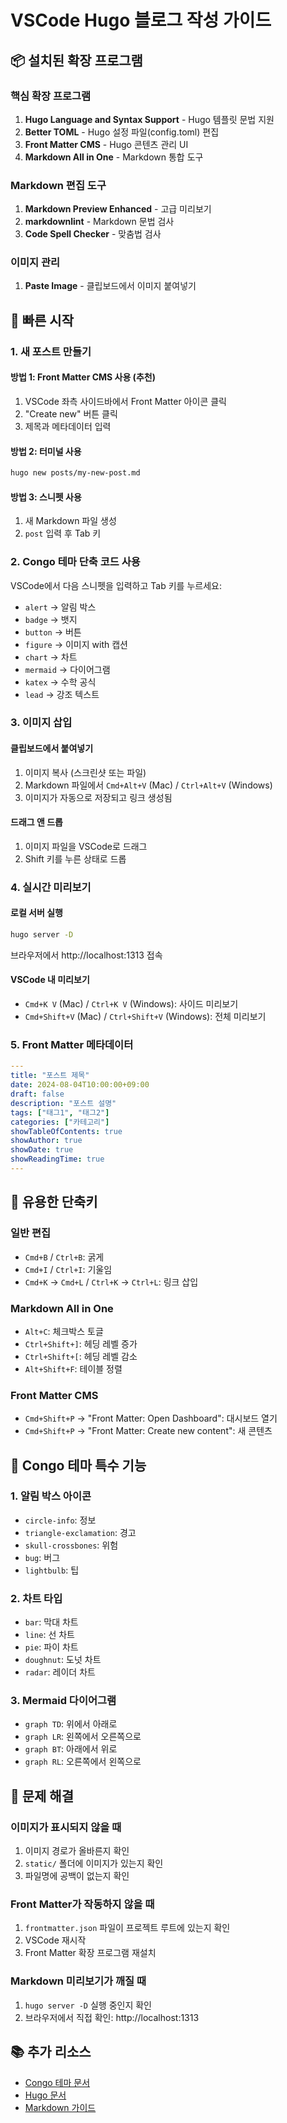 # VSCode Hugo 블로그 작성 가이드

## 📦 설치된 확장 프로그램

### 핵심 확장 프로그램
1. **Hugo Language and Syntax Support** - Hugo 템플릿 문법 지원
2. **Better TOML** - Hugo 설정 파일(config.toml) 편집
3. **Front Matter CMS** - Hugo 콘텐츠 관리 UI
4. **Markdown All in One** - Markdown 통합 도구

### Markdown 편집 도구
1. **Markdown Preview Enhanced** - 고급 미리보기
2. **markdownlint** - Markdown 문법 검사
3. **Code Spell Checker** - 맞춤법 검사

### 이미지 관리
1. **Paste Image** - 클립보드에서 이미지 붙여넣기

## 🚀 빠른 시작

### 1. 새 포스트 만들기

#### 방법 1: Front Matter CMS 사용 (추천)
1. VSCode 좌측 사이드바에서 Front Matter 아이콘 클릭
2. "Create new" 버튼 클릭
3. 제목과 메타데이터 입력

#### 방법 2: 터미널 사용
```bash
hugo new posts/my-new-post.md
```

#### 방법 3: 스니펫 사용
1. 새 Markdown 파일 생성
2. `post` 입력 후 Tab 키

### 2. Congo 테마 단축 코드 사용

VSCode에서 다음 스니펫을 입력하고 Tab 키를 누르세요:

- `alert` → 알림 박스
- `badge` → 뱃지
- `button` → 버튼
- `figure` → 이미지 with 캡션
- `chart` → 차트
- `mermaid` → 다이어그램
- `katex` → 수학 공식
- `lead` → 강조 텍스트

### 3. 이미지 삽입

#### 클립보드에서 붙여넣기
1. 이미지 복사 (스크린샷 또는 파일)
2. Markdown 파일에서 `Cmd+Alt+V` (Mac) / `Ctrl+Alt+V` (Windows)
3. 이미지가 자동으로 저장되고 링크 생성됨

#### 드래그 앤 드롭
1. 이미지 파일을 VSCode로 드래그
2. Shift 키를 누른 상태로 드롭

### 4. 실시간 미리보기

#### 로컬 서버 실행
```bash
hugo server -D
```
브라우저에서 http://localhost:1313 접속

#### VSCode 내 미리보기
- `Cmd+K V` (Mac) / `Ctrl+K V` (Windows): 사이드 미리보기
- `Cmd+Shift+V` (Mac) / `Ctrl+Shift+V` (Windows): 전체 미리보기

### 5. Front Matter 메타데이터

```yaml
---
title: "포스트 제목"
date: 2024-08-04T10:00:00+09:00
draft: false
description: "포스트 설명"
tags: ["태그1", "태그2"]
categories: ["카테고리"]
showTableOfContents: true
showAuthor: true
showDate: true
showReadingTime: true
---
```

## 📝 유용한 단축키

### 일반 편집
- `Cmd+B` / `Ctrl+B`: 굵게
- `Cmd+I` / `Ctrl+I`: 기울임
- `Cmd+K` → `Cmd+L` / `Ctrl+K` → `Ctrl+L`: 링크 삽입

### Markdown All in One
- `Alt+C`: 체크박스 토글
- `Ctrl+Shift+]`: 헤딩 레벨 증가
- `Ctrl+Shift+[`: 헤딩 레벨 감소
- `Alt+Shift+F`: 테이블 정렬

### Front Matter CMS
- `Cmd+Shift+P` → "Front Matter: Open Dashboard": 대시보드 열기
- `Cmd+Shift+P` → "Front Matter: Create new content": 새 콘텐츠

## 🎨 Congo 테마 특수 기능

### 1. 알림 박스 아이콘
- `circle-info`: 정보
- `triangle-exclamation`: 경고
- `skull-crossbones`: 위험
- `bug`: 버그
- `lightbulb`: 팁

### 2. 차트 타입
- `bar`: 막대 차트
- `line`: 선 차트
- `pie`: 파이 차트
- `doughnut`: 도넛 차트
- `radar`: 레이더 차트

### 3. Mermaid 다이어그램
- `graph TD`: 위에서 아래로
- `graph LR`: 왼쪽에서 오른쪽으로
- `graph BT`: 아래에서 위로
- `graph RL`: 오른쪽에서 왼쪽으로

## 🔧 문제 해결

### 이미지가 표시되지 않을 때
1. 이미지 경로가 올바른지 확인
2. `static/` 폴더에 이미지가 있는지 확인
3. 파일명에 공백이 없는지 확인

### Front Matter가 작동하지 않을 때
1. `frontmatter.json` 파일이 프로젝트 루트에 있는지 확인
2. VSCode 재시작
3. Front Matter 확장 프로그램 재설치

### Markdown 미리보기가 깨질 때
1. `hugo server -D` 실행 중인지 확인
2. 브라우저에서 직접 확인: http://localhost:1313

## 📚 추가 리소스
- [Congo 테마 문서](https://jpanther.github.io/congo/)
- [Hugo 문서](https://gohugo.io/documentation/)
- [Markdown 가이드](https://www.markdownguide.org/)